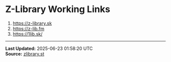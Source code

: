# Z-Library Working Links

1. https://z-library.sk
2. https://z-lib.fm
3. https://1lib.sk/

---
**Last Updated:** 2025-06-23 01:58:20 UTC  
**Source:** [zlibrary.st](https://zlibrary.st/new-z-library-official-website-links)

